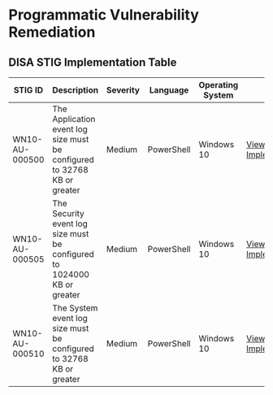 # Programmatic Vulnerability Remediation

## DISA STIG Implementation Table

| STIG ID          | Description                     | Severity | Language | Operating System  | Link  |
|------------------|---------------------------------|----------|----------|-------------------|-------|
| WN10-AU-000500   | The Application event log size must be configured to 32768 KB or greater  | Medium | PowerShell | Windows 10 | [View Implementation](https://github.com/JRosieFire/Programmatic-Vulneratility-Remediation/blob/main/STIGS/Scripts/STIG-ID-WN10-AU-000500.ps1) |
| WN10-AU-000505   | The Security event log size must be configured to 1024000 KB or greater | Medium |  PowerShell | Windows 10 | [View Implementation](https://github.com/JRosieFire/Programmatic-Vulneratility-Remediation/blob/main/STIGS/Scripts/STIG-ID-WN10-AU-000505.ps1)
| WN10-AU-000510   | The System event log size must be configured to 32768 KB or greater | Medium | PowerShell | Windows 10 | [View Implementation](https://github.com/JRosieFire/Programmatic-Vulneratility-Remediation/blob/main/STIGS/Scripts/STIG-ID-WN10-AU-000510.ps1)
